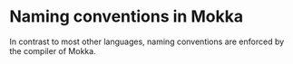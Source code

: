 Naming conventions in Mokka
===========================

In contrast to most other languages, naming conventions are enforced by the compiler of Mokka.
